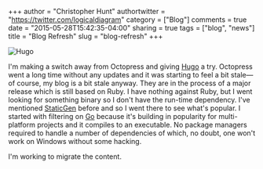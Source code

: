+++
author = "Christopher Hunt"
authortwitter = "https://twitter.com/logicaldiagram"
category = ["Blog"]
comments = true
date = "2015-05-28T15:42:35-04:00"
sharing = true
tags = ["blog", "news"]
title = "Blog Refresh"
slug = "blog-refresh"
+++

![Hugo](http://gohugo.io/img/hugo-logo.png)

I'm making a switch away from Octopress and giving [Hugo](http://gohugo.io/) a try. Octopress went a long time without any updates and it was starting to feel a bit stale&mdash;of course, my blog is a bit stale anyway. They are in the process of a major release which is still based on Ruby. I have nothing against Ruby, but I went looking for something binary so I don't have the run-time dependency. I've mentioned [StaticGen](https://www.staticgen.com) before and so I went there to see what's popular. I started with filtering on [Go](https://golang.org/) because it's building in popularity for multi-platform projects and it compiles to an executable. No package managers required to handle a number of dependencies of which, no doubt, one won't work on Windows without some hacking.

I'm working to migrate the content. 